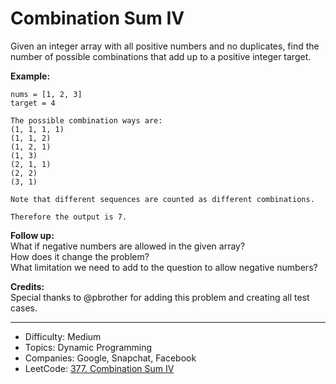 # Combination Sum IV

Given an integer array with all positive numbers and no duplicates, find the number of possible combinations that add up to a positive integer target.

**Example:**
```
nums = [1, 2, 3]
target = 4

The possible combination ways are:
(1, 1, 1, 1)
(1, 1, 2)
(1, 2, 1)
(1, 3)
(2, 1, 1)
(2, 2)
(3, 1)

Note that different sequences are counted as different combinations.

Therefore the output is 7.
```
**Follow up:**  
What if negative numbers are allowed in the given array?  
How does it change the problem?  
What limitation we need to add to the question to allow negative numbers?

**Credits:**  
Special thanks to @pbrother for adding this problem and creating all test cases.

---

* Difficulty: Medium
* Topics: Dynamic Programming
* Companies: Google, Snapchat, Facebook
* LeetCode: [377. Combination Sum IV](https://leetcode.com/problems/combination-sum-iv/description/)
